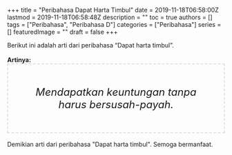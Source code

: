 +++
title = "Peribahasa Dapat Harta Timbul"
date = 2019-11-18T06:58:00Z
lastmod = 2019-11-18T06:58:48Z
description = ""
toc = true
authors = []
tags = ["Peribahasa", "Peribahasa D"]
categories = ["Peribahasa"]
series = []
featuredImage = ""
draft = false
+++

<div dir="ltr" style="text-align: left;" trbidi="on"><div style="text-align: justify;">Berikut ini adalah arti dari peribahasa “Dapat harta timbul”.</div><br /><div style="text-align: justify;"><b>Artinya:</b></div><div style="border: 2px dashed #ddd; font-size: 24px; height: auto; margin: 0 auto; padding: 50px; text-align: center; width: auto;"><i>Mendapatkan keuntungan tanpa harus bersusah-payah.</i></div><br /><div style="text-align: justify;">Demikian arti dari peribahasa "Dapat harta timbul". Semoga bermanfaat.</div></div>
